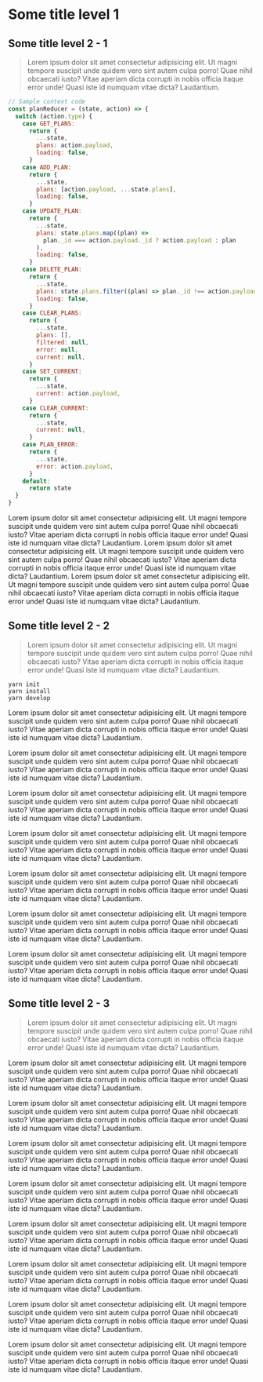 # Some title level 1

## Some title level 2 - 1

> Lorem ipsum dolor sit amet consectetur adipisicing elit. Ut magni tempore suscipit unde quidem vero sint autem culpa porro! Quae nihil obcaecati iusto? Vitae aperiam dicta corrupti in nobis officia itaque error unde! Quasi iste id numquam vitae dicta? Laudantium.

```planReducer.jsx
// Sample context code
const planReducer = (state, action) => {
  switch (action.type) {
    case GET_PLANS:
      return {
        ...state,
        plans: action.payload,
        loading: false,
      }
    case ADD_PLAN:
      return {
        ...state,
        plans: [action.payload, ...state.plans],
        loading: false,
      }
    case UPDATE_PLAN:
      return {
        ...state,
        plans: state.plans.map((plan) =>
          plan._id === action.payload._id ? action.payload : plan
        ),
        loading: false,
      }
    case DELETE_PLAN:
      return {
        ...state,
        plans: state.plans.filter((plan) => plan._id !== action.payload),
        loading: false,
      }
    case CLEAR_PLANS:
      return {
        ...state,
        plans: [],
        filtered: null,
        error: null,
        current: null,
      }
    case SET_CURRENT:
      return {
        ...state,
        current: action.payload,
      }
    case CLEAR_CURRENT:
      return {
        ...state,
        current: null,
      }
    case PLAN_ERROR:
      return {
        ...state,
        error: action.payload,
      }
    default:
      return state
  }
}
```

Lorem ipsum dolor sit amet consectetur adipisicing elit. Ut magni tempore suscipit unde quidem vero sint autem culpa porro! Quae nihil obcaecati iusto? Vitae aperiam dicta corrupti in nobis officia itaque error unde! Quasi iste id numquam vitae dicta? Laudantium.
Lorem ipsum dolor sit amet consectetur adipisicing elit. Ut magni tempore suscipit unde quidem vero sint autem culpa porro! Quae nihil obcaecati iusto? Vitae aperiam dicta corrupti in nobis officia itaque error unde! Quasi iste id numquam vitae dicta? Laudantium.
Lorem ipsum dolor sit amet consectetur adipisicing elit. Ut magni tempore suscipit unde quidem vero sint autem culpa porro! Quae nihil obcaecati iusto? Vitae aperiam dicta corrupti in nobis officia itaque error unde! Quasi iste id numquam vitae dicta? Laudantium.

## Some title level 2 - 2

> Lorem ipsum dolor sit amet consectetur adipisicing elit. Ut magni tempore suscipit unde quidem vero sint autem culpa porro! Quae nihil obcaecati iusto? Vitae aperiam dicta corrupti in nobis officia itaque error unde! Quasi iste id numquam vitae dicta? Laudantium.

```
yarn init
yarn install
yarn develop
```

Lorem ipsum dolor sit amet consectetur adipisicing elit. Ut magni tempore suscipit unde quidem vero sint autem culpa porro! Quae nihil obcaecati iusto? Vitae aperiam dicta corrupti in nobis officia itaque error unde! Quasi iste id numquam vitae dicta? Laudantium.

Lorem ipsum dolor sit amet consectetur adipisicing elit. Ut magni tempore suscipit unde quidem vero sint autem culpa porro! Quae nihil obcaecati iusto? Vitae aperiam dicta corrupti in nobis officia itaque error unde! Quasi iste id numquam vitae dicta? Laudantium.

Lorem ipsum dolor sit amet consectetur adipisicing elit. Ut magni tempore suscipit unde quidem vero sint autem culpa porro! Quae nihil obcaecati iusto? Vitae aperiam dicta corrupti in nobis officia itaque error unde! Quasi iste id numquam vitae dicta? Laudantium.

Lorem ipsum dolor sit amet consectetur adipisicing elit. Ut magni tempore suscipit unde quidem vero sint autem culpa porro! Quae nihil obcaecati iusto? Vitae aperiam dicta corrupti in nobis officia itaque error unde! Quasi iste id numquam vitae dicta? Laudantium.

Lorem ipsum dolor sit amet consectetur adipisicing elit. Ut magni tempore suscipit unde quidem vero sint autem culpa porro! Quae nihil obcaecati iusto? Vitae aperiam dicta corrupti in nobis officia itaque error unde! Quasi iste id numquam vitae dicta? Laudantium.

Lorem ipsum dolor sit amet consectetur adipisicing elit. Ut magni tempore suscipit unde quidem vero sint autem culpa porro! Quae nihil obcaecati iusto? Vitae aperiam dicta corrupti in nobis officia itaque error unde! Quasi iste id numquam vitae dicta? Laudantium.

Lorem ipsum dolor sit amet consectetur adipisicing elit. Ut magni tempore suscipit unde quidem vero sint autem culpa porro! Quae nihil obcaecati iusto? Vitae aperiam dicta corrupti in nobis officia itaque error unde! Quasi iste id numquam vitae dicta? Laudantium.

## Some title level 2 - 3

> Lorem ipsum dolor sit amet consectetur adipisicing elit. Ut magni tempore suscipit unde quidem vero sint autem culpa porro! Quae nihil obcaecati iusto? Vitae aperiam dicta corrupti in nobis officia itaque error unde! Quasi iste id numquam vitae dicta? Laudantium.

Lorem ipsum dolor sit amet consectetur adipisicing elit. Ut magni tempore suscipit unde quidem vero sint autem culpa porro! Quae nihil obcaecati iusto? Vitae aperiam dicta corrupti in nobis officia itaque error unde! Quasi iste id numquam vitae dicta? Laudantium.

Lorem ipsum dolor sit amet consectetur adipisicing elit. Ut magni tempore suscipit unde quidem vero sint autem culpa porro! Quae nihil obcaecati iusto? Vitae aperiam dicta corrupti in nobis officia itaque error unde! Quasi iste id numquam vitae dicta? Laudantium.

Lorem ipsum dolor sit amet consectetur adipisicing elit. Ut magni tempore suscipit unde quidem vero sint autem culpa porro! Quae nihil obcaecati iusto? Vitae aperiam dicta corrupti in nobis officia itaque error unde! Quasi iste id numquam vitae dicta? Laudantium.

Lorem ipsum dolor sit amet consectetur adipisicing elit. Ut magni tempore suscipit unde quidem vero sint autem culpa porro! Quae nihil obcaecati iusto? Vitae aperiam dicta corrupti in nobis officia itaque error unde! Quasi iste id numquam vitae dicta? Laudantium.

Lorem ipsum dolor sit amet consectetur adipisicing elit. Ut magni tempore suscipit unde quidem vero sint autem culpa porro! Quae nihil obcaecati iusto? Vitae aperiam dicta corrupti in nobis officia itaque error unde! Quasi iste id numquam vitae dicta? Laudantium.

Lorem ipsum dolor sit amet consectetur adipisicing elit. Ut magni tempore suscipit unde quidem vero sint autem culpa porro! Quae nihil obcaecati iusto? Vitae aperiam dicta corrupti in nobis officia itaque error unde! Quasi iste id numquam vitae dicta? Laudantium.

Lorem ipsum dolor sit amet consectetur adipisicing elit. Ut magni tempore suscipit unde quidem vero sint autem culpa porro! Quae nihil obcaecati iusto? Vitae aperiam dicta corrupti in nobis officia itaque error unde! Quasi iste id numquam vitae dicta? Laudantium.

Lorem ipsum dolor sit amet consectetur adipisicing elit. Ut magni tempore suscipit unde quidem vero sint autem culpa porro! Quae nihil obcaecati iusto? Vitae aperiam dicta corrupti in nobis officia itaque error unde! Quasi iste id numquam vitae dicta? Laudantium.

